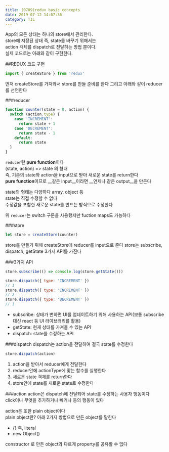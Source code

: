 ```yaml
---
title: (0709)redux basic concepts
date: 2019-07-12 14:07:36
category: TIL
---
```


App의 모든 상태는 하나의 store에서 관리한다.  
store에 저장된 상태 즉, state를 바꾸기 위해서는  
action 객체를 dispatch로 전달하는 방법 뿐이다.  
실제 코드로는 아래와 같이 구현한다.  

##REDUX 코드 구현

```js
import { createStore } from 'redux'
```

먼저 createStore를 가져와서 store를 만들 준비를 한다
그리고 아래와 같이 reducer를 선언한다

###reducer

```js
function counter(state = 0, action) {
  switch (action.type) {
    case 'INCREMENT':
      return state + 1
    case 'DECREMENT':
      return state - 1
    default:
      return state
  }
}
```

`reducer`란 **pure function**이다  
(state, action) => state 의 형태  
즉, 기존의 state와 action을 input으로 받아 새로운 state를 return한다  
**pure function**이므로 __같은 input__이라면 __언제나 같은 output__을 만든다  
  
state의 형태는 다양하다 array, object 등  
state는 직접 수정할 수 없다  
수정값을 포함한 새로운 state를 만드는 방식으로 수정한다  
  
위 `reducer`는 switch 구문을 사용했지만 fuction maps도 가능하다

###store

```js
let store = createStore(counter)
```

store를 만들기 위해 createStore에 reducer를 input으로 준다
store는 subscribe, dispatch, getState 3가지 API를 가진다

###3가지 API

```js
store.subscribe(() => console.log(store.getState()))

store.dispatch({ type: 'INCREMENT' })
// 1
store.dispatch({ type: 'INCREMENT' })
// 2
store.dispatch({ type: 'DECREMENT' })
// 1
```

- subscribe: 상태가 변하면 UI를 업데이트하기 위해 사용하는 API(보통 subscribe대신 react 등 UI 라이브러리를 활용)
- getState: 현재 상태를 가져올 수 있는 API
- dispatch: state를 수정하는 API

###dispatch
dispatch는 action을 전달하여 결국 state를 수정한다

```js
store.dispatch(action)
```

1. action을 받아서 reducer에게 전달한다  
2. reducer안에 actionType에 맞는 함수를 실행한다  
3. 새로운 state 객체를 return한다
4. store안에 state를 새로운 state로 수정한다

###action
action은 dispatch에 전달되어 state를 수정하는 사용자 행동이다  
click이나 무엇을 추가하거나 빼거나 등의 행동이 있다  
  
action은 또한 plain object이다  
plain object란? 아래 2가지 방법으로 만든 object를 말한다

- {} 즉, literal
- new Object()

constructor 로 만든 object와 다르게 property를 공유할 수 없다
